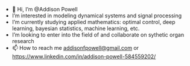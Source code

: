 - 👋 Hi, I’m @Addison Powell
- I’m interested in modeling dynamical systems and signal processing
- I’m currently studying applied mathematics: optimal control, deep learning, bayesian statistics, machine learning, etc.
- I’m looking to enter into the field of and collaborate on sythetic organ research
- 📫 How to reach me addisonfpowell@gmail.com or https://www.linkedin.com/in/addison-powell-584559202/

<!---
AddisonFP/AddisonFP is a ✨ special ✨ repository because its `README.md` (this file) appears on your GitHub profile.
You can click the Preview link to take a look at your changes.
--->

